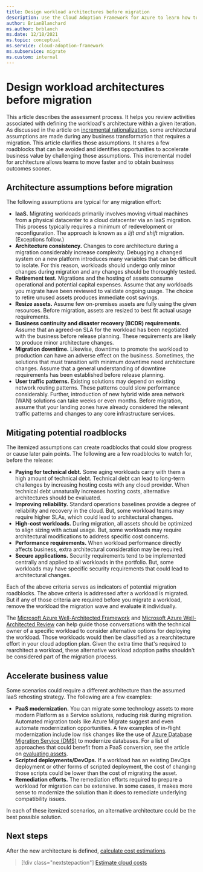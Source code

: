 ```yaml
---
title: Design workload architectures before migration
description: Use the Cloud Adoption Framework for Azure to learn how to define the new architecture before cloud migration begins.
author: BrianBlanchard
ms.author: brblanch
ms.date: 12/18/2021
ms.topic: conceptual
ms.service: cloud-adoption-framework
ms.subservice: migrate
ms.custom: internal
---
```


# Design workload architectures before migration

This article describes the assessment process. It helps you review activities associated with defining the workload's architecture within a given iteration. As discussed in the article on [incremental rationalization](../../../digital-estate/rationalize.md), some architectural assumptions are made during any business transformation that requires a migration. This article clarifies those assumptions. It shares a few roadblocks that can be avoided and identifies opportunities to accelerate business value by challenging those assumptions. This incremental model for architecture allows teams to move faster and to obtain business outcomes sooner.

## Architecture assumptions before migration

The following assumptions are typical for any migration effort:

- **IaaS.** Migrating workloads primarily involves moving virtual machines from a physical datacenter to a cloud datacenter via an IaaS migration. This process typically requires a minimum of redevelopment or reconfiguration. The approach is known as a *lift and shift* migration. (Exceptions follow.)
- **Architecture consistency.** Changes to core architecture during a migration considerably increase complexity. Debugging a changed system on a new platform introduces many variables that can be difficult to isolate. For this reason, workloads should undergo only minor changes during migration and any changes should be thoroughly tested.
- **Retirement test.** Migrations and the hosting of assets consume operational and potential capital expenses. Assume that any workloads you migrate have been reviewed to validate ongoing usage. The choice to retire unused assets produces immediate cost savings.
- **Resize assets.** Assume few on-premises assets are fully using the given resources. Before migration, assets are resized to best fit actual usage requirements.
- **Business continuity and disaster recovery (BCDR) requirements.** Assume that an agreed-on SLA for the workload has been negotiated with the business before release planning. These requirements are likely to produce minor architecture changes.
- **Migration downtime.** Likewise, downtime to promote the workload to production can have an adverse effect on the business. Sometimes, the solutions that must transition with minimum downtime need architecture changes. Assume that a general understanding of downtime requirements has been established before release planning.
- **User traffic patterns.** Existing solutions may depend on existing network routing patterns. These patterns could slow performance considerably. Further, introduction of new hybrid wide area network (WAN) solutions can take weeks or even months. Before migration, assume that your landing zones have already considered the relevant traffic patterns and changes to any core infrastructure services.

## Mitigating potential roadblocks

The itemized assumptions can create roadblocks that could slow progress or cause later pain points. The following are a few roadblocks to watch for, before the release:

- **Paying for technical debt.** Some aging workloads carry with them a high amount of technical debt. Technical debt can lead to long-term challenges by increasing hosting costs with any cloud provider. When technical debt unnaturally increases hosting costs, alternative architectures should be evaluated.
- **Improving reliability.** Standard operations baselines provide a degree of reliability and recovery in the cloud. But, some workload teams may require higher SLAs, which could lead to architectural changes.
- **High-cost workloads.**  During migration, all assets should be optimized to align sizing with actual usage. But, some workloads may require architectural modifications to address specific cost concerns.
- **Performance requirements.** When workload performance directly affects business, extra architectural consideration may be required.
- **Secure applications.** Security requirements tend to be implemented centrally and applied to all workloads in the portfolio. But, some workloads may have specific security requirements that could lead to architectural changes.

Each of the above criteria serves as indicators of potential migration roadblocks. The above criteria is addressed after a workload is migrated. But if any of those criteria are required before you migrate a workload, remove the workload the migration wave and evaluate it individually.

The [Microsoft Azure Well-Architected Framework](/azure/architecture/framework/) and [Microsoft Azure Well-Architected Review](/assessments/?id=azure-architecture-review) can help guide those conversations with the technical owner of a specific workload to consider alternative options for deploying the workload. Those workloads would then be classified as a rearchitecture effort in your cloud adoption plan. Given the extra time that's required to rearchitect a workload, these alternative workload adoption paths shouldn't be considered part of the migration process.

## Accelerate business value

Some scenarios could require a different architecture than the assumed IaaS rehosting strategy. The following are a few examples:

- **PaaS modernization.** You can migrate some technology assets to more modern Platform as a Service solutions, reducing risk during migration. Automated migration tools like Azure Migrate suggest and even automate modernization opportunities. A few examples of in-flight modernization include low risk changes like the use of [Azure Database Migration Service (DMS)](/azure/dms/dms-overview) to modernize databases. For a list of approaches that could benefit from a PaaS conversion, see the article on [evaluating assets](./evaluate.md).
- **Scripted deployments/DevOps.** If a workload has an existing DevOps deployment or other forms of scripted deployment, the cost of changing those scripts could be lower than the cost of migrating the asset.
- **Remediation efforts.** The remediation efforts required to prepare a workload for migration can be extensive. In some cases, it makes more sense to modernize the solution than it does to remediate underlying compatibility issues.

In each of these itemized scenarios, an alternative architecture could be the best possible solution.

## Next steps

After the new architecture is defined, [calculate cost estimations](./estimate.md).

> [!div class="nextstepaction"]
> [Estimate cloud costs](./estimate.md)
